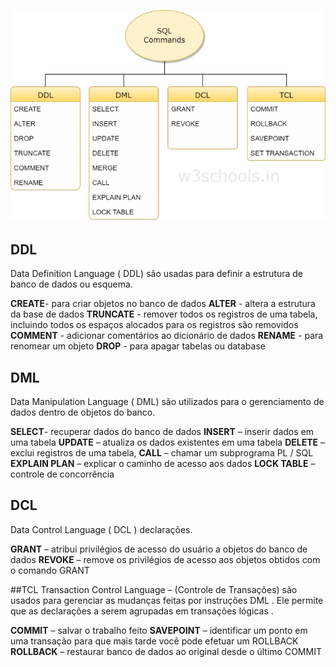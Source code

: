 
![](mysql_language_data.png)

## DDL 

Data Definition Language ( DDL) são usadas para definir a estrutura de banco de dados ou esquema.

**CREATE**- para criar objetos no banco de dados
**ALTER** - altera a estrutura da base de dados
**TRUNCATE** - remover todos os registros de uma tabela, incluindo todos os espaços alocados para os registros são removidos
**COMMENT** - adicionar comentários ao dicionário de dados
**RENAME** - para renomear um objeto
**DROP** - para apagar tabelas ou database

## DML

Data Manipulation Language ( DML) são utilizados para o gerenciamento de dados dentro de objetos do banco.

**SELECT**- recuperar dados do banco de dados
**INSERT** – inserir dados em uma tabela
**UPDATE** – atualiza os dados existentes em uma tabela
**DELETE** – exclui registros de uma tabela,
**CALL** – chamar um subprograma PL / SQL
**EXPLAIN PLAN** – explicar o caminho de acesso aos dados
**LOCK TABLE** – controle de concorrência

## DCL 

Data Control Language ( DCL ) declarações.

**GRANT** – atribui privilégios de acesso do usuário a objetos do banco de dados
**REVOKE** – remove os privilégios de acesso aos objetos obtidos com o comando GRANT

##TCL
Transaction Control Language – (Controle de Transações) são usados ​​para gerenciar as mudanças feitas por instruções DML . Ele permite que as declarações a serem agrupadas em transações lógicas .

**COMMIT** – salvar o trabalho feito
**SAVEPOINT** – identificar um ponto em uma transação para que mais tarde você pode efetuar um ROLLBACK
**ROLLBACK** – restaurar banco de dados ao original desde o último COMMIT